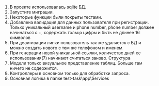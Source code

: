 1. В проекте использовалась sqlite БД.
2. Запустите миграции.
3. Некоторые функции были покрыты тестами.
4. Добавлена валидация для данных пользователя при регистрации. Только уникальный username и phone number, phone number должен начинаться с +, содержать тольцо цифры и быть не длинее 16 символов
5. При деактивации линки пользователь так же удаляется с БД и можно создать нового с тем же телефоном и именем.
6. При генерации новой уникальной ссылки, количество дней ее использования(7) начинают считаться заново.
Структура
1. Модели только визуальное представление таблиц. Больше там ничего не содержится.
2. Контроллеры в основном только для обработки запроса. 
3. Основная логика в папке test-task\app\Services 

